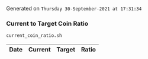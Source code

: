 Generated on `Thursday 30-September-2021 at 17:31:34`

### Current to Target Coin Ratio
`current_coin_ratio.sh`

Date|Current|Target|Ratio
---|---|---|---
